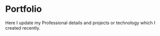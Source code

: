 # Portfolio

Here I update my Professional details and projects or technology which I created recently.


